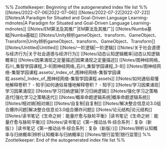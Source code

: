 %% Zoottelkeeper: Beginning of the autogenerated index file list  %%
 [[Notes/2022-07-06|2022-07-06]]
 [[Notes/2022-07-22|2022-07-22]]
 [[Notes/A Paradigm for Situated and Goal-Driven Language Learning-mdnotes|A Paradigm for Situated and Goal-Driven Language Learning-mdnotes]]
 [[Notes/EM算法及其推广|EM算法及其推广]]
 [[Notes/Numba基础|Numba基础]]
 [[Notes/Unity辨析gameObject、transform、GameObject、Transform|Unity辨析gameObject、transform、GameObject、Transform]]
 [[Notes/Untitled|Untitled]]
 [[Notes/一阶逻辑|一阶逻辑]]
 [[Notes/关于社会道德与经济行为|关于社会道德与经济行为]]
 [[Notes/动态认知逻辑概率|动态认知逻辑概率]]
 [[Notes/因果涌现之定量描述|因果涌现之定量描述]]
 [[Notes/图神经网络_石川_集智学园课程_3-8|图神经网络_石川_集智学园课程_3-8]]
 [[Notes/图神经网络-集智学园课程.assets/_Index_of_图神经网络-集智学园课程.assets|_Index_of_图神经网络-集智学园课程.assets]]
 [[Notes/如何通俗易懂地解释卷积？ - 知乎|如何通俗易懂地解释卷积？ - 知乎]]
 [[Notes/学习因果涌现|学习因果涌现]]
 [[Notes/学习归纳逻辑|学习归纳逻辑]]
 [[Notes/强化学习之策略迭代|强化学习之策略迭代]]
 [[Notes/概率命题逻辑系统|概率命题逻辑系统]]
 [[Notes/相对熵|相对熵]]
 [[Notes/自复制|自复制]]
 [[Notes/解决整合信息论3.0组合爆炸问题|解决整合信息论3.0组合爆炸问题]]
 [[Notes/论元结构|论元结构]]
 [[Notes/读书笔记《生命之树：能量疗愈与脉轮平衡》|读书笔记《生命之树：能量疗愈与脉轮平衡》]]
 [[Notes/读书笔记《第一推动丛书·综合系列：复杂（新版）》|读书笔记《第一推动丛书·综合系列：复杂（新版）》]]
 [[Notes/辨析认知概率与归纳概率|辨析认知概率与归纳概率]]
 [[Notes/银行监管|银行监管]]
%% Zoottelkeeper: End of the autogenerated index file list  %%
